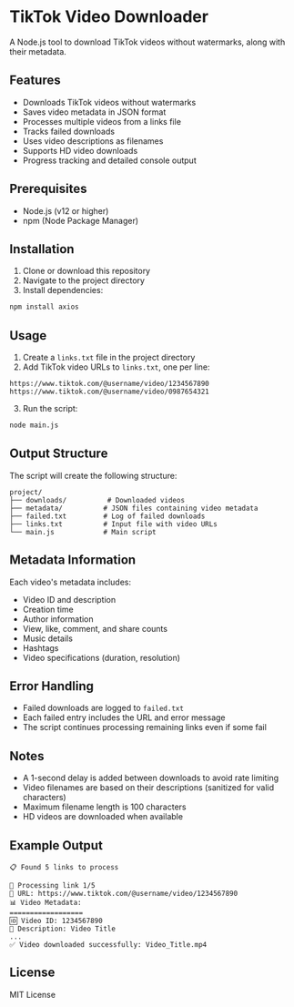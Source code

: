 # TikTok Video Downloader

A Node.js tool to download TikTok videos without watermarks, along with their metadata.

## Features

- Downloads TikTok videos without watermarks
- Saves video metadata in JSON format
- Processes multiple videos from a links file
- Tracks failed downloads
- Uses video descriptions as filenames
- Supports HD video downloads
- Progress tracking and detailed console output

## Prerequisites

- Node.js (v12 or higher)
- npm (Node Package Manager)

## Installation

1. Clone or download this repository
2. Navigate to the project directory
3. Install dependencies:
```bash
npm install axios
```

## Usage

1. Create a `links.txt` file in the project directory
2. Add TikTok video URLs to `links.txt`, one per line:
```
https://www.tiktok.com/@username/video/1234567890
https://www.tiktok.com/@username/video/0987654321
```

3. Run the script:
```bash
node main.js
```

## Output Structure

The script will create the following structure:
```
project/
├── downloads/          # Downloaded videos
├── metadata/          # JSON files containing video metadata
├── failed.txt         # Log of failed downloads
├── links.txt          # Input file with video URLs
└── main.js            # Main script
```

## Metadata Information

Each video's metadata includes:
- Video ID and description
- Creation time
- Author information
- View, like, comment, and share counts
- Music details
- Hashtags
- Video specifications (duration, resolution)

## Error Handling

- Failed downloads are logged to `failed.txt`
- Each failed entry includes the URL and error message
- The script continues processing remaining links even if some fail

## Notes

- A 1-second delay is added between downloads to avoid rate limiting
- Video filenames are based on their descriptions (sanitized for valid characters)
- Maximum filename length is 100 characters
- HD videos are downloaded when available

## Example Output

```
📋 Found 5 links to process

🔄 Processing link 1/5
🔗 URL: https://www.tiktok.com/@username/video/1234567890
📊 Video Metadata:
==================
🆔 Video ID: 1234567890
📝 Description: Video Title
...
✅ Video downloaded successfully: Video_Title.mp4
```

## License

MIT License
